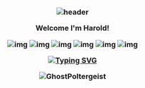 <h3 align="center">
  
  ![header](https://user-images.githubusercontent.com/59575502/127335491-fdba1874-e943-4d3c-ab8c-678ffe22f8b8.png)
  
  Welcome I'm Harold!
  
![img](https://custom-icon-badges.herokuapp.com/badge/Repo-blue.svg?logo=repo)
![img](https://custom-icon-badges.herokuapp.com/badge/Star-yellow.svg?logo=star)
![img](https://custom-icon-badges.herokuapp.com/badge/Issue-red.svg?logo=issue)
![img](https://custom-icon-badges.herokuapp.com/badge/Fork-orange.svg?logo=fork)
![img](https://custom-icon-badges.herokuapp.com/badge/Commit-green.svg?logo=commit)
![img](https://custom-icon-badges.herokuapp.com/badge/Pull%20Request-purple.svg?logo=pr)

[![Typing SVG](https://readme-typing-svg.herokuapp.com?font=Fira+Code&pause=1000&color=02F722&center=true&vCenter=true&width=435&lines=%7C+Harold+Edsel+Cabaluna+%7C;%7C+Android+Developer+%7C;%7C+Python++Enthusiast+%7C;%7C+GhostPoltergeist+%7C)](https://git.io/typing-svg)  <p align="center" height='140px' > <img src="https://komarev.com/ghpvc/?username=GhostPoltergeist&label=visitors&color=31c442&style=plastic" alt="GhostPoltergeist" /> </p>

